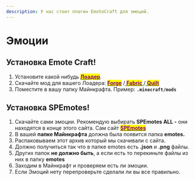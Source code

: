 ```yaml
---
description: У нас стоит плагин EmoteCraft для эмоций.
---
```


# Эмоции

## Установка Emote Craft!

1. Установите какой нибудь [<mark style="color:purple;">**Лоадер**</mark>](modloaders.md).
2. Скачайте мод для вашего Лоадера: [<mark style="color:purple;">**Forge**</mark>](https://modrinth.com/mod/emotecraft/changelog?l=forge) /[ <mark style="color:purple;">**Fabric**</mark>](https://modrinth.com/mod/emotecraft/changelog?l=fabric)[ ](https://modrinth.com/mod/replaymod/changelog?l=fabric\&g=1.19.3)/[ <mark style="color:purple;">**Quilt**</mark>](https://modrinth.com/mod/emotecraft/changelog?l=fabric)
3. Поместите в вашу папку Майнкрафта. Пример: **`.minecraft/mods`**

## Установка SPEmotes!

1. Скачайте сами эмоции. Рекомендую выбирать **SPEmotes ALL -** они находятся в конце этого сайта. Сам сайт [<mark style="color:purple;">**SPEmotes**</mark>](https://docs.google.com/document/d/1mIh0roUFZ3xiROibgymcMNu6nrD6hrXF18rTmp0SkB4/edit)
2. В вашей **папке Майнкрафта** должна была появится папка **emotes.**
3. Распаковываем этот архив который мы скачивали с сайта.
4. Должно получиться так что в папке emotes есть **.json** и **.png** файлы.&#x20;
5. Других папок **не должно быть**, а если есть то перекиньте файлы из них в папку **emotes**
6. Заходим в Майнкрафт и проверяем есть ли эмоции.
7. Если Эмоций нету перепроверьте сделали ли вы все правильно.

